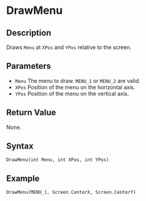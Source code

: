 # DrawMenu

## Description
Draws `Menu` at `XPos` and `YPos` relative to the screen.

## Parameters
- `Menu`
The menu to draw. `MENU_1` or `MENU_2` are valid.
- `XPos`
Position of the menu on the horizontal axis.
- `YPos`
Position of the menu on the vertical axis.

## Return Value
None.

## Syntax
```
DrawMenu(int Menu, int XPos, int YPos)
```

## Example
```
DrawMenu(MENU_1, Screen.CenterX, Screen.CenterY)
```